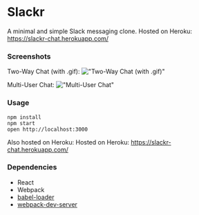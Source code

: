 # Slackr

A minimal and simple Slack messaging clone.
Hosted on Heroku: https://slackr-chat.herokuapp.com/


### Screenshots

Two-Way Chat (with .gif):
!["Two-Way Chat (with .gif)"](https://github.com/michael-38/slackr/blob/master/docs/two_way_with_gif.gif)

Multi-User Chat:
!["Multi-User Chat"](https://github.com/michael-38/slackr/blob/master/docs/multi_users.gif)

### Usage

```
npm install
npm start
open http://localhost:3000
```
Also hosted on Heroku: Hosted on Heroku: https://slackr-chat.herokuapp.com/

### Dependencies

* React
* Webpack
* [babel-loader](https://github.com/babel/babel-loader)
* [webpack-dev-server](https://github.com/webpack/webpack-dev-server)
